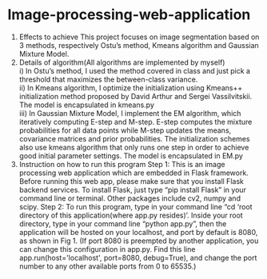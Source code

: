 # Image-processing-web-application
1. Effects to achieve
       This project focuses on image segmentation based on 3 methods, respectively Ostu’s method, Kmeans algorithm and Gaussian Mixture
       Model. <br>
2. Details of algorithm(All algorithms are implemented by myself)<br>
       i) In Ostu’s method, I used the method covered in class and just pick a threshold that maximizes the between-class variance.<br>
       ii) In Kmeans algorithm, I optimize the initialization using Kmeans++ initialization method proposed by David Arthur and 
       Sergei Vassilvitskii. The model is encapsulated in kmeans.py<br>
       iii) In Gaussian Mixture Model, I implement the EM algorithm, which iteratively computing E-step and M-step. E-step computes the mixture probabilities for all data points while M-step updates the means, covariance matrices and prior probabilities. The initialization schemes also use kmeans algorithm that only runs one step in order to achieve good initial parameter settings. The model is encapsulated in EM.py<br>
3. Instruction on how to run this program
Step 1:
   This is an image processing web application which are embedded in Flask framework. Before running this web app, please make sure that you install Flask
   backend services.
   To install Flask, just type “pip install Flask” in your command line or terminal. Other packages include cv2, numpy and scipy.
Step 2:
   To run this program, type in your command line “cd ‘root directory of this application(where app.py resides)’. Inside your root directory, type in your
command line “python app.py”, then the application will be hosted on your localhost, and port by default is 8080, as shown in Fig 1.
(If port 8080 is preempted by another application, you can change this configuration in app.py. Find this line app.run(host='localhost', port=8080, debug=True), and
change the port number to any other available ports from 0 to 65535.)

